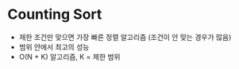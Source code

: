# Counting Sort

- 제한 조건만 맞으면 가장 빠른 정렬 알고리즘 (조건이 안 맞는 경우가 많음)
- 범위 안에서 최고의 성능
- O(N + K) 알고리즘, K = 제한 범위
